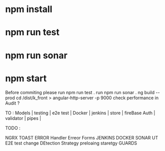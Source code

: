# npm install
# npm run test
# npm run sonar
# npm start

Before commiting please 
run npm run test .
run npm run sonar .
ng build --prod 
cd /dist/k_front > angular-http-server -p 9000
check performance in Audit ?


TO : Models | testing | e2e test | Docker | jenkins | store | fireBase Auth | validator | pipes | 


TODO : 

NGRX
TOAST
ERROR Handler
Erreor Forms
JENKINS
DOCKER
SONAR
UT 
E2E test
change DEtection Strategy
preloaing staretgy
GUARDS